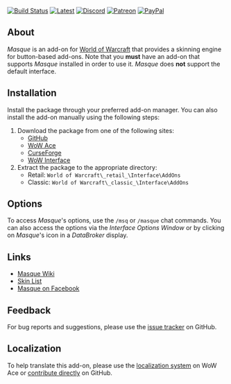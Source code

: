 [![Build Status][Badge-Travis]][Travis]
[![Latest][Badge-Latest]][Latest]
[![Discord][Badge-Discord]][Discord]
[![Patreon][Badge-Patreon]][Patreon]
[![PayPal][Badge-PayPal]][PayPal]

## About

_Masque_ is an add-on for [World of Warcraft] that provides a skinning engine for button-based add-ons. Note that you **must** have an add-on that supports _Masque_ installed in order to use it. _Masque_ does **not** support the default interface.

## Installation

Install the package through your preferred add-on manager. You can also install the add-on manually using the following steps:

1. Download the package from one of the following sites:
    - [GitHub]
    - [WoW Ace]
    - [CurseForge]
    - [WoW Interface]
2. Extract the package to the appropriate directory:
    - Retail: `World of Warcraft\_retail_\Interface\AddOns`
    - Classic: `World of Warcraft\_classic_\Interface\AddOns`

## Options

To access _Masque_'s options, use the `/msq` or `/masque` chat commands. You can also access the options via the _Interface Options Window_ or by clicking on _Masque_'s icon in a _DataBroker_ display.

## Links

- [Masque Wiki]
- [Skin List]
- [Masque on Facebook]

## Feedback

For bug reports and suggestions, please use the [issue tracker] on GitHub.

## Localization

To help translate this add-on, please use the [localization system] on WoW Ace or [contribute directly] on GitHub.

[Links]: #

[World of Warcraft]: https://worldofwarcraft.com (World of Warcraft)

[GitHub]: https://github.com/StormFX/Masque (Download from GitHub)
[WoW Ace]: https://www.wowace.com/projects/masque (Download from WoW Ace)
[CurseForge]: https://www.curseforge.com/wow/addons/masque (Download from CurseForge)
[WoW Interface]: https://www.wowinterface.com/downloads/info12097 (Download from WoW Interface)

[Masque Wiki]: https://github.com/StormFX/Masque/wiki (Masque Wiki)
[Skin List]: https://github.com/StormFX/Masque/wiki/Skin-List (Masque Skin List)
[Masque on Facebook]: https://www.facebook.com/masqueui (Masque on Facebook)

[Issue Tracker]: https://github.com/StormFX/Masque/issues (Report an Issue)
[Localization System]: https://www.wowace.com/projects/masque/localization (Translate on WoW Ace)
[Contribute Directly]: https://github.com/StormFX/Masque (Translate on GitHub)

[Travis]: https://travis-ci.org/StormFX/Masque (Latest Build)
[Latest]: https://github.com/StormFX/Masque/releases (Latest Release)
[Discord]: https://discord.gg/DDVqkd6 (Discord)
[Patreon]: https://www.patreon.com/stormfx (Donate via Patreon)
[PayPal]: https://www.paypal.com/cgi-bin/webscr?cmd=_s-xclick&hosted_button_id=EELAK9TC4W4KQ (Donate via PayPal)

[Images]: #

[Badge-Travis]: https://img.shields.io/travis/StormFX/Masque/master?label=Build&style=flat-square
[Badge-Latest]: https://img.shields.io/github/v/release/StormFX/Masque?include_prereleases&label=Latest&style=flat-square
[Badge-Discord]: https://img.shields.io/badge/Discord-StormFX-7289da?style=flat-square
[Badge-Patreon]: https://img.shields.io/badge/Patreon-Donate-f96854?style=flat-square
[Badge-PayPal]: https://img.shields.io/badge/PayPal-Donate-009CDE?style=flat-square
